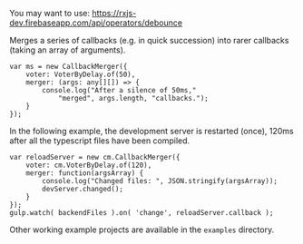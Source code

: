 You may want to use: https://rxjs-dev.firebaseapp.com/api/operators/debounce

Merges a series of callbacks (e.g. in quick succession) into rarer callbacks (taking an array of arguments).

```
var ms = new CallbackMerger({
    voter: VoterByDelay.of(50),
    merger: (args: any[][]) => {
        console.log("After a silence of 50ms,"
            "merged", args.length, "callbacks.");
    }
});
```

In the following example, the development server is restarted (once), 120ms after all the typescript files have been
compiled.
```
var reloadServer = new cm.CallbackMerger({
    voter: cm.VoterByDelay.of(120),
    merger: function(argsArray) {
        console.log("Changed files: ", JSON.stringify(argsArray));
        devServer.changed();
    }
});
gulp.watch( backendFiles ).on( 'change', reloadServer.callback );
```

Other working example projects are available in the `examples` directory.
